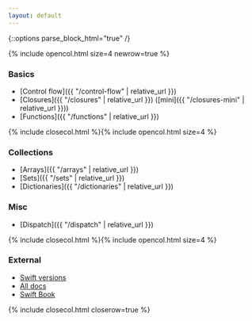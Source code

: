 ```yaml
---
layout: default
---
```

{::options parse_block_html="true" /}

{% include opencol.html size=4 newrow=true %}

### Basics

* [Control flow]({{ "/control-flow" | relative_url }})
* [Closures]({{ "/closures" | relative_url }}) ([mini]({{ "/closures-mini" | relative_url }}))
* [Functions]({{ "/functions" | relative_url }})

{% include closecol.html %}{% include opencol.html size=4 %}

### Collections

* [Arrays]({{ "/arrays" | relative_url }})
* [Sets]({{ "/sets" | relative_url }})
* [Dictionaries]({{ "/dictionaries" | relative_url }})

### Misc

* [Dispatch]({{ "/dispatch" | relative_url }})

{% include closecol.html %}{% include opencol.html size=4 %}

### External

* [Swift versions](https://iosref.com/swift/)
* [All docs](https://swift.org/documentation/)
* [Swift Book](https://docs.swift.org/book/)

{% include closecol.html closerow=true %}
